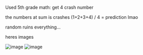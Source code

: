 Used 5th grade math:
get 4 crash number

the numbers at sum is crashes
(1+2+3+4) / 4 = prediction lmao

random ruins everything...

heres images

![image](https://user-images.githubusercontent.com/83549287/188283225-3985769f-c595-4dfa-82f4-701b152e32d4.png)
![image](https://user-images.githubusercontent.com/83549287/188283228-df7c9752-d4d3-4e4b-be2b-83a7abea54cc.png)
